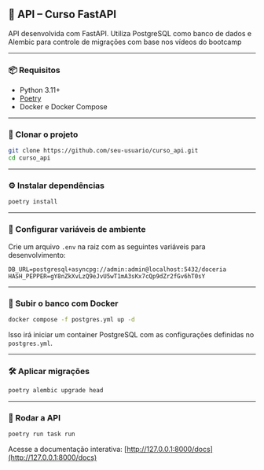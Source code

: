 ## 🚀 API – Curso FastAPI

API desenvolvida com FastAPI. Utiliza PostgreSQL como banco de dados e Alembic para controle de migrações com base nos vídeos do bootcamp

---

### 📦 Requisitos

- Python 3.11+
- [Poetry](https://python-poetry.org/docs/)
- Docker e Docker Compose

---

### 📁 Clonar o projeto

```bash
git clone https://github.com/seu-usuario/curso_api.git
cd curso_api
```

---

### ⚙️ Instalar dependências

```bash
poetry install
```

---

### 🔐 Configurar variáveis de ambiente

Crie um arquivo `.env` na raiz com as seguintes variáveis para desenvolvimento:

```env
DB_URL=postgresql+asyncpg://admin:admin@localhost:5432/doceria
HASH_PEPPER=gY8nZkXvLzQ9eJvU5wT1mA3sKx7cQp9dZr2fGv6hT0sY
```

---

### 🐳 Subir o banco com Docker

```bash
docker compose -f postgres.yml up -d
```

Isso irá iniciar um container PostgreSQL com as configurações definidas no `postgres.yml`.

---

### 🛠️ Aplicar migrações

```bash
poetry alembic upgrade head
```

---

### 🚀 Rodar a API

```bash
poetry run task run
```

Acesse a documentação interativa: [http://127.0.0.1:8000/docs](http://127.0.0.1:8000/docs)
